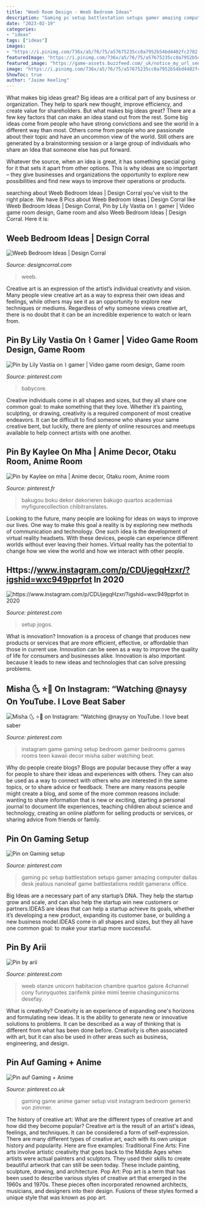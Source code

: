 ```yaml
---
title: "Weeb Room Design - Weeb Bedroom Ideas"
description: "Gaming pc setup battlestation setups gamer amazing computer dallas desk jealous nanoleaf game battlestations reddit gameranx office"
date: "2023-02-19"
categories:
- "ideas"
tags: ["ideas"]
images:
- "https://i.pinimg.com/736x/a5/76/75/a57675235cc0a7952b54bd4402fc2782.jpg"
featuredImage: "https://i.pinimg.com/736x/a5/76/75/a57675235cc0a7952b54bd4402fc2782.jpg"
featured_image: "https://game-assets.buzzfeed.com/_uk/notice_my_url_senpai/136.jpg"
image: "https://i.pinimg.com/736x/a5/76/75/a57675235cc0a7952b54bd4402fc2782.jpg"
ShowToc: true
author: "Jaime Keeling"
---
```



What makes big ideas great?
Big ideas are a critical part of any business or organization. They help to spark new thought, improve efficiency, and create value for shareholders. But what makes big ideas great? There are a few key factors that can make an idea stand out from the rest.
Some big ideas come from people who have strong convictions and see the world in a different way than most. Others come from people who are passionate about their topic and have an uncommon view of the world. Still others are generated by a brainstorming session or a large group of individuals who share an Idea that someone else has put forward.

Whatever the source, when an idea is great, it has something special going for it that sets it apart from other options. This is why ideas are so important – they give businesses and organizations the opportunity to explore new possibilities and find new ways to improve their operations or products.

	

		
searching about Weeb Bedroom Ideas | Design Corral you've visit to the right place. We have 8 Pics about Weeb Bedroom Ideas | Design Corral like Weeb Bedroom Ideas | Design Corral, Pin by Lily Vastia on ⌇ gamer | Video game room design, Game room and also Weeb Bedroom Ideas | Design Corral. Here it is:
		
    
## Weeb Bedroom Ideas | Design Corral

<img loading=lazy src="https://game-assets.buzzfeed.com/_uk/notice_my_url_senpai/136.jpg" onerror="this.onerror=null;this.src='https://tse1.mm.bing.net/th?id=OIP.OmT1fKw20NNoQTSb6rCO2wHaGl&amp;pid=15.1';" alt="Weeb Bedroom Ideas | Design Corral">

_Source: designcorral.com_

>weeb. 

	

Creative art is an expression of the artist’s individual creativity and vision. Many people view creative art as a way to express their own ideas and feelings, while others may see it as an opportunity to explore new techniques or mediums. Regardless of why someone views creative art, there is no doubt that it can be an incredible experience to watch or learn from.

    
## Pin By Lily Vastia On ⌇ Gamer | Video Game Room Design, Game Room

<img loading=lazy src="https://i.pinimg.com/originals/be/1f/38/be1f38beb662046f290c6096bc39ed99.jpg" onerror="this.onerror=null;this.src='https://tse2.mm.bing.net/th?id=OIP.nevBrgFyCCahzg_KEnxAHQHaJE&amp;pid=15.1';" alt="Pin by Lily Vastia on ⌇ gamer | Video game room design, Game room">

_Source: pinterest.com_

>babycore. 

	

Creative individuals come in all shapes and sizes, but they all share one common goal: to make something that they love. Whether it’s painting, sculpting, or drawing, creativity is a required component of most creative endeavors. It can be difficult to find someone who shares your same creative bent, but luckily, there are plenty of online resources and meetups available to help connect artists with one another.

    
## Pin By Kaylee On Mha | Anime Decor, Otaku Room, Anime Room

<img loading=lazy src="https://i.pinimg.com/736x/1a/1d/2a/1a1d2a2bf7b5532a7c9e922ed36e8780.jpg" onerror="this.onerror=null;this.src='https://tse1.mm.bing.net/th?id=OIP.vXJDAalO5-XR_rqFoWminQHaJ8&amp;pid=15.1';" alt="Pin by Kaylee on mha | Anime decor, Otaku room, Anime room">

_Source: pinterest.fr_

>bakugou boku dekor dekorieren bakugo quartos academiaa myfigurecollection chibitranslates. 

	

Looking to the future, many people are looking for ideas on ways to improve our lives. One way to make this goal a reality is by exploring new methods of communication and technology. One such idea is the development of virtual reality headsets. With these devices, people can experience different worlds without ever leaving their homes. Virtual reality has the potential to change how we view the world and how we interact with other people.

    
## Https://www.instagram.com/p/CDUjegqHzxr/?igshid=wxc949pprfot In 2020

<img loading=lazy src="https://i.pinimg.com/originals/d2/7e/2c/d27e2c12efae657fa954e07fd136fe38.jpg" onerror="this.onerror=null;this.src='https://tse2.mm.bing.net/th?id=OIP.37wQOEHQ8-HD6d2DvFn42wHaJH&amp;pid=15.1';" alt="https://www.instagram.com/p/CDUjegqHzxr/?igshid=wxc949pprfot in 2020">

_Source: pinterest.com_

>setup jogos. 

	

What is innovation?
Innovation is a process of change that produces new products or services that are more efficient, effective, or affordable than those in current use. Innovation can be seen as a way to improve the quality of life for consumers and businesses alike. Innovation is also important because it leads to new ideas and technologies that can solve pressing problems.

    
## Misha 🌜 ⭐🌠 On Instagram: “Watching @naysy On YouTube. I Love Beat Saber

<img loading=lazy src="https://i.pinimg.com/originals/f3/03/ea/f303ea51c23ccf0df96a45d75fc51a81.jpg" onerror="this.onerror=null;this.src='https://tse1.mm.bing.net/th?id=OIP.Rfn-u5UdUr0G0n4GQQUouQHaJQ&amp;pid=15.1';" alt="Misha 🌜 ⭐🌠 on Instagram: “Watching @naysy on YouTube. I love beat saber">

_Source: pinterest.com_

>instagram game gaming setup bedroom gamer bedrooms games rooms teen kawaii decor misha saber watching beat. 

	

Why do people create blogs?
Blogs are popular because they offer a way for people to share their ideas and experiences with others. They can also be used as a way to connect with others who are interested in the same topics, or to share advice or feedback. There are many reasons people might create a blog, and some of the more common reasons include: wanting to share information that is new or exciting, starting a personal journal to document life experiences, teaching children about science and technology, creating an online platform for selling products or services, or sharing advice from friends or family.

    
## Pin On Gaming Setup

<img loading=lazy src="https://i.pinimg.com/736x/40/f8/8f/40f88f7b9d92b15c8301bddb06b82cab.jpg" onerror="this.onerror=null;this.src='https://tse3.mm.bing.net/th?id=OIP.3FzW4bZniIQ_HCs-tz-sxQHaF2&amp;pid=15.1';" alt="Pin on Gaming setup">

_Source: pinterest.com_

>gaming pc setup battlestation setups gamer amazing computer dallas desk jealous nanoleaf game battlestations reddit gameranx office. 

	

Big Ideas are a necessary part of any startup’s DNA. They help the startup grow and scale, and can also help the startup win new customers or partners.IDEAS are ideas that can help a startup achieve its goals, whether it’s developing a new product, expanding its customer base, or building a new business model.IDEAS come in all shapes and sizes, but they all have one common goal: to make your startup more successful.

    
## Pin By Arii

<img loading=lazy src="https://i.pinimg.com/originals/c0/be/b0/c0beb0589f384ccfb80ac6900fe92182.jpg" onerror="this.onerror=null;this.src='https://tse2.mm.bing.net/th?id=OIP.jO_Bqv28Sn0ce6CvR_r9nQHaHW&amp;pid=15.1';" alt="Pin by arii">

_Source: pinterest.com_

>weeb stanze unicorn habitacion chambre quartos galore 4channel cony funnyquotes zarifemk pinke mimi teenie chasingunicorns desefay. 

	

What is creativity?
Creativity is an experience of expanding one's horizons and formulating new ideas. It is the ability to generate new or innovative solutions to problems. It can be described as a way of thinking that is different from what has been done before. Creativity is often associated with art, but it can also be used in other areas such as business, engineering, and design.

    
## Pin Auf Gaming + Anime

<img loading=lazy src="https://i.pinimg.com/736x/a5/76/75/a57675235cc0a7952b54bd4402fc2782.jpg" onerror="this.onerror=null;this.src='https://tse2.mm.bing.net/th?id=OIP.28S9htOS3pYQxGjTOIHYBQHaGu&amp;pid=15.1';" alt="Pin auf Gaming + Anime">

_Source: pinterest.co.uk_

>gaming game anime gamer setup visit instagram bedroom gemerkt von zimmer. 

	

The history of creative art: What are the different types of creative art and how did they become popular?
Creative art is the result of an artist's ideas, feelings, and techniques. It can be considered a form of self-expression. There are many different types of creative art, each with its own unique history and popularity. Here are five examples:
Traditional Fine Arts: Fine arts involve artistic creativity that goes back to the Middle Ages when artists were actual painters and sculptors. They used their skills to create beautiful artwork that can still be seen today. These include painting, sculpture, drawing, and architecture. Pop Art: Pop art is a term that has been used to describe various styles of creative art that emerged in the 1960s and 1970s. These pieces often incorporated renowned architects, musicians, and designers into their design. Fusions of these styles formed a unique style that was known as pop art.

